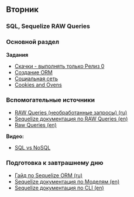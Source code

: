 ## Вторник


### SQL, Sequelize RAW Queries
### Основной раздел

**Задания**
- [Скачки - выполнять только Релиз 0](../../../../p1-sql-sequelize-races)
- [Создание ORM](../../../../core-sql-js-handmade-orm)
- [Социальная сеть](../../../../p1-sql-core-social)
- [Cookies and Ovens](../../../../p1-sql-sequelize-cookies)


### Вспомогательные источники
- [RAW Queries (необработанные запросы) (ru)](https://github.com/Elbrus-Bootcamp/sequelize-guide#%D0%BD%D0%B5%D0%BE%D0%B1%D1%80%D0%B0%D0%B1%D0%BE%D1%82%D0%B0%D0%BD%D0%BD%D1%8B%D0%B5-%D0%B7%D0%B0%D0%BF%D1%80%D0%BE%D1%81%D1%8B)
- [Sequelize документация по RAW Queries (en)](https://sequelize.org/master/manual/raw-queries.html)
- [Raw Queries (en)](https://runebook.dev/ru/docs/sequelize/manual/raw-queries)


**Видео:**
- [SQL vs NoSQL](https://www.youtube.com/watch?v=ZS_kXvOeQ5Y&t=770s)


### Подготовка к завтрашнему дню

- [Гайд по Sequelize ORM (ru)](https://github.com/Elbrus-Bootcamp/sequelize-guide)
- [Sequelize документация по Моделям (en)](https://sequelize.org/master/manual/model-basics.html)
- [Sequelize документация по CLI (en)](https://sequelize.org/master/manual/migrations.html)
